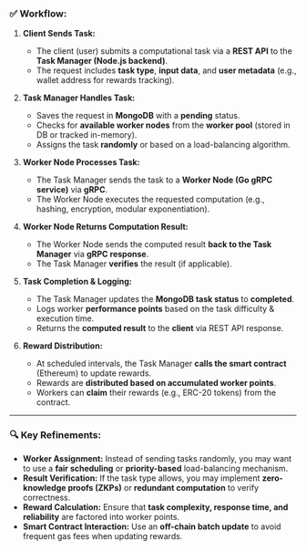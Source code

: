 

### ✅ **Workflow:**
1. **Client Sends Task:**  
   - The client (user) submits a computational task via a **REST API** to the **Task Manager (Node.js backend)**.  
   - The request includes **task type**, **input data**, and **user metadata** (e.g., wallet address for rewards tracking).  

2. **Task Manager Handles Task:**  
   - Saves the request in **MongoDB** with a **pending** status.  
   - Checks for **available worker nodes** from the **worker pool** (stored in DB or tracked in-memory).  
   - Assigns the task **randomly** or based on a load-balancing algorithm.  

3. **Worker Node Processes Task:**  
   - The Task Manager sends the task to a **Worker Node (Go gRPC service)** via **gRPC**.  
   - The Worker Node executes the requested computation (e.g., hashing, encryption, modular exponentiation).  

4. **Worker Node Returns Computation Result:**  
   - The Worker Node sends the computed result **back to the Task Manager** via **gRPC response**.  
   - The Task Manager **verifies** the result (if applicable).  

5. **Task Completion & Logging:**  
   - The Task Manager updates the **MongoDB task status** to **completed**.  
   - Logs worker **performance points** based on the task difficulty & execution time.  
   - Returns the **computed result** to the **client** via REST API response.  

6. **Reward Distribution:**  
   - At scheduled intervals, the Task Manager **calls the smart contract** (Ethereum) to update rewards.  
   - Rewards are **distributed based on accumulated worker points**.  
   - Workers can **claim** their rewards (e.g., ERC-20 tokens) from the contract.  

---

### 🔍 **Key Refinements:**
- **Worker Assignment:** Instead of sending tasks randomly, you may want to use a **fair scheduling** or **priority-based** load-balancing mechanism.
- **Result Verification:** If the task type allows, you may implement **zero-knowledge proofs (ZKPs)** or **redundant computation** to verify correctness.
- **Reward Calculation:** Ensure that **task complexity, response time, and reliability** are factored into worker points.
- **Smart Contract Interaction:** Use an **off-chain batch update** to avoid frequent gas fees when updating rewards.
